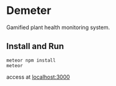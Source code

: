 # Demeter
Gamified plant health monitoring system. 
## Install and Run
```
meteor npm install
meteor
```
access at [localhost:3000](http://localhost:3000)
